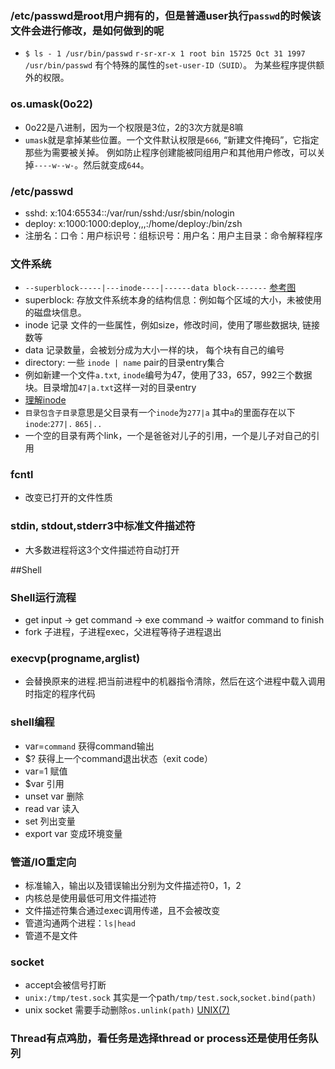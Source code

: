 ### /etc/passwd是root用户拥有的，但是普通user执行`passwd`的时候该文件会进行修改，是如何做到的呢
- `$ ls - 1 /usr/bin/passwd` `r-sr-xr-x 1 root bin 15725 Oct 31 1997 /usr/bin/passwd` 有个特殊的属性的`set-user-ID（SUID）`。
为某些程序提供额外的权限。

### os.umask(0o22)
- 0o22是八进制，因为一个权限是3位，2的3次方就是8嘛
- `umask`就是拿掉某些位置。一个文件默认权限是`666`, “新建文件掩码”，它指定那些为需要被关掉。
例如防止程序创建能被同组用户和其他用户修改，可以关掉`----w--w-`。然后就变成`644`。

### /etc/passwd
- sshd: x:104:65534::/var/run/sshd:/usr/sbin/nologin
- deploy: x:1000:1000:deploy,,,:/home/deploy:/bin/zsh
- 注册名：口令：用户标识号：组标识号：用户名：用户主目录：命令解释程序

### 文件系统
- `--superblock-----|---inode----|------data block-------` [参考图](https://github.com/xiazhibin/blog/blob/master/pic/pic4_5.jpg)
- superblock: 存放文件系统本身的结构信息：例如每个区域的大小，未被使用的磁盘块信息。
- inode 记录 文件的一些属性，例如size，修改时间，使用了哪些数据块, 链接数等
- data 记录数量，会被划分成为大小一样的块， 每个块有自己的编号
- directory: 一些 `inode | name` pair的目录entry集合
- 例如新建一个文件`a.txt`, `inode`编号为47，使用了33，657，992三个数据块。目录增加`47|a.txt`这样一对的目录entry
- [理解inode](http://www.ruanyifeng.com/blog/2011/12/inode.html)
- `目录包含子目录`意思是父目录有一个`inode`为`277|a` 其中`a`的里面存在以下`inode`:`277|.` `865|..`
- 一个空的目录有两个link，一个是爸爸对儿子的引用，一个是儿子对自己的引用

### fcntl
- 改变已打开的文件性质

### stdin, stdout,stderr3中标准文件描述符
- 大多数进程将这3个文件描述符自动打开

##Shell
### Shell运行流程
- get input -> get command -> exe command -> waitfor command to finish
- fork 子进程，子进程exec，父进程等待子进程退出

### execvp(progname,arglist)
- 会替换原来的进程.把当前进程中的机器指令清除，然后在这个进程中载入调用时指定的程序代码

### shell编程
- var=`command` 获得command输出
- $? 获得上一个command退出状态（exit code）
- var=1 赋值
- $var 引用
- unset var 删除
- read var 读入
- set 列出变量
- export var 变成环境变量

### 管道/IO重定向
- 标准输入，输出以及错误输出分别为文件描述符0，1，2
- 内核总是使用最低可用文件描述符
- 文件描述符集合通过exec调用传递，且不会被改变
- 管道沟通两个进程：`ls|head`
- 管道不是文件

### socket
- accept会被信号打断
- `unix:/tmp/test.sock` 其实是一个path`/tmp/test.sock`,`socket.bind(path)`
- unix socket 需要手动删除`os.unlink(path)` [UNIX(7)](http://man7.org/linux/man-pages/man7/unix.7.html)

### Thread有点鸡肋，看任务是选择thread or process还是使用任务队列
